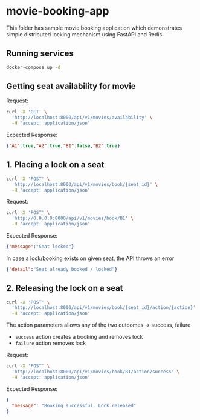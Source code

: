 # movie-booking-app

This folder has sample movie booking application which demonstrates simple distributed locking mechanism using FastAPI and Redis

## Running services

```bash
docker-compose up -d
```

## Getting seat availability for movie

Request: 

```bash
curl -X 'GET' \
  'http://localhost:8000/api/v1/movies/availability' \
  -H 'accept: application/json'
```

Expected Response:

```json
{"A1":true,"A2":true,"B1":false,"B2":true}
```

## 1. Placing a lock on a seat

```bash
curl -X 'POST' \
  'http://localhost:8000/api/v1/movies/book/{seat_id}' \
  -H 'accept: application/json'
```

Request:

```bash
curl -X 'POST' \
  'http://0.0.0.0:8000/api/v1/movies/book/B1' \
  -H 'accept: application/json'
```

Expected Response:

```json
{"message":"Seat locked"}
```

In case a lock/booking exists on given seat, the API throws an error

```json
{"detail":"Seat already booked / locked"}
```

## 2. Releasing the lock on a seat

```bash
curl -X 'POST' \
  'http://localhost:8000/api/v1/movies/book/{seat_id}/action/{action}' \
  -H 'accept: application/json'
```

The action parameters allows any of the two outcomes -> success, failure

- `success` action creates a booking and removes lock
- `failure` action removes lock

Request:

```bash
curl -X 'POST' \
  'http://localhost:8000/api/v1/movies/book/B1/action/success' \
  -H 'accept: application/json'
```

Expected Response:

```json
{
  "message": "Booking successful. Lock released"
}
```
